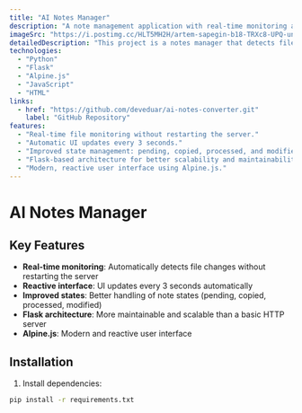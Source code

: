 ```yaml
---
title: "AI Notes Manager"
description: "A note management application with real-time monitoring and a reactive interface built with Flask and Alpine.js."
imageSrc: "https://i.postimg.cc/HLT5MH2H/artem-sapegin-b18-TRXc8-UPQ-unsplash.jpg"
detailedDescription: "This project is a notes manager that detects file changes in real time, updates the interface automatically, and handles different states for each note. It uses Flask for a maintainable architecture and Alpine.js for a lightweight, modern UI."
technologies:
  - "Python"
  - "Flask"
  - "Alpine.js"
  - "JavaScript"
  - "HTML"
links:
  - href: "https://github.com/deveduar/ai-notes-converter.git"
    label: "GitHub Repository"
features:
  - "Real-time file monitoring without restarting the server."
  - "Automatic UI updates every 3 seconds."
  - "Improved state management: pending, copied, processed, and modified."
  - "Flask-based architecture for better scalability and maintainability."
  - "Modern, reactive user interface using Alpine.js."
---
```


# AI Notes Manager

## Key Features

- **Real-time monitoring**: Automatically detects file changes without restarting the server
- **Reactive interface**: UI updates every 3 seconds automatically
- **Improved states**: Better handling of note states (pending, copied, processed, modified)
- **Flask architecture**: More maintainable and scalable than a basic HTTP server
- **Alpine.js**: Modern and reactive user interface

## Installation

1. Install dependencies:
```bash
pip install -r requirements.txt
```
